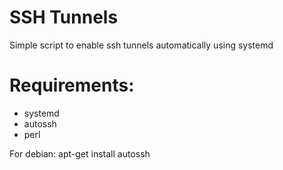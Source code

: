 SSH Tunnels
===========

Simple script to enable ssh tunnels automatically using systemd


Requirements:
=============

* systemd 
* autossh 
* perl

For debian: 
apt-get install autossh

